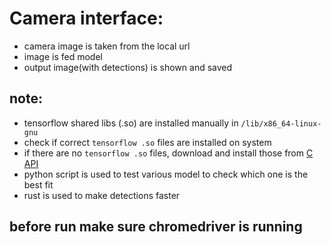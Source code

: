 # Camera interface:
- camera image is taken from the local url
- image is fed model
- output image(with detections) is shown and saved


## note:
- tensorflow shared libs (.so) are installed manually in ```/lib/x86_64-linux-gnu```
- check if correct ```tensorflow .so``` files are installed on system
- if there are no ```tensorflow .so``` files, download and install those from [C API](https://www.tensorflow.org/install/lang_c)
- python script is used to test various model to check which one is the best fit
- rust is used to make detections faster


## before run make sure chromedriver is running
